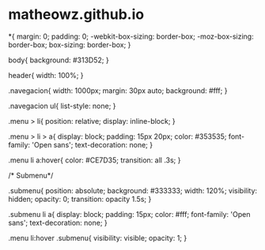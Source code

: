 # matheowz.github.io
*{
	margin: 0;
	padding: 0;
	-webkit-box-sizing: border-box;
	-moz-box-sizing: border-box;
	box-sizing: border-box;
}

body{
	background: #313D52;
}

header{
	width: 100%;
}

.navegacion{
	width: 1000px;
	margin: 30px auto;
	background: #fff;
}

.navegacion ul{
	list-style: none;
}

.menu > li{
	position: relative;
	display: inline-block;
}

.menu > li > a{
	display: block;
	padding: 15px 20px;
	color: #353535;
	font-family: 'Open sans';
	text-decoration: none;
}

.menu li a:hover{
	color: #CE7D35;
	transition: all .3s;
}

/* Submenu*/

.submenu{
	position: absolute;
	background: #333333;
	width: 120%;
	visibility: hidden;
	opacity: 0;
	transition: opacity 1.5s;
}

.submenu li a{
	display: block;
	padding: 15px;
	color: #fff;
	font-family: 'Open sans';
	text-decoration: none;
}

.menu li:hover .submenu{
	visibility: visible;
	opacity: 1;
}
